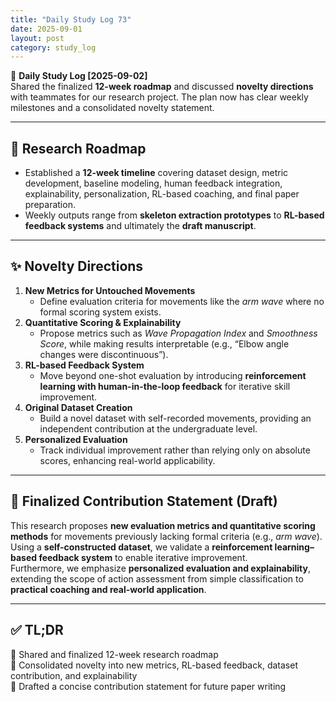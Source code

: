 ```yaml
---
title: "Daily Study Log 73"
date: 2025-09-01
layout: post
category: study_log
---
```


🧠 **Daily Study Log [2025-09-02]**  
Shared the finalized **12-week roadmap** and discussed **novelty directions** with teammates for our research project. The plan now has clear weekly milestones and a consolidated novelty statement.

---

## 📅 Research Roadmap  
- Established a **12-week timeline** covering dataset design, metric development, baseline modeling, human feedback integration, explainability, personalization, RL-based coaching, and final paper preparation.  
- Weekly outputs range from **skeleton extraction prototypes** to **RL-based feedback systems** and ultimately the **draft manuscript**.  

---

## ✨ Novelty Directions  
1. **New Metrics for Untouched Movements**  
   - Define evaluation criteria for movements like the *arm wave* where no formal scoring system exists.  
2. **Quantitative Scoring & Explainability**  
   - Propose metrics such as *Wave Propagation Index* and *Smoothness Score*, while making results interpretable (e.g., “Elbow angle changes were discontinuous”).  
3. **RL-based Feedback System**  
   - Move beyond one-shot evaluation by introducing **reinforcement learning with human-in-the-loop feedback** for iterative skill improvement.  
4. **Original Dataset Creation**  
   - Build a novel dataset with self-recorded movements, providing an independent contribution at the undergraduate level.  
5. **Personalized Evaluation**  
   - Track individual improvement rather than relying only on absolute scores, enhancing real-world applicability.  

---

## 📑 Finalized Contribution Statement (Draft)  
This research proposes **new evaluation metrics and quantitative scoring methods** for movements previously lacking formal criteria (e.g., *arm wave*).  
Using a **self-constructed dataset**, we validate a **reinforcement learning–based feedback system** to enable iterative improvement.  
Furthermore, we emphasize **personalized evaluation and explainability**, extending the scope of action assessment from simple classification to **practical coaching and real-world application**.  

---

## ✅ TL;DR  
📍 Shared and finalized 12-week research roadmap  
📍 Consolidated novelty into new metrics, RL-based feedback, dataset contribution, and explainability  
📍 Drafted a concise contribution statement for future paper writing  
